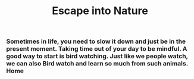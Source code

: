<!DOCTYPE html>
<html lang="en US">
<head> 
    <title>Birds of a feather</title>
</head>
<body> 
    <header>
    <h1>Escape into Nature</h1>
    </header>
    <h3>Sometimes in life, you need to slow it down and just be in the present moment. Taking time out of your day to be mindful. A good way to start is bird watching. Just like we people watch, we can also Bird watch and learn so much from such animals. 
<nav> Home
    
